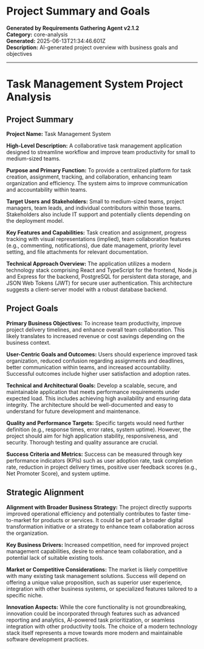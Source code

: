 # Project Summary and Goals

**Generated by Requirements Gathering Agent v2.1.2**  
**Category:** core-analysis  
**Generated:** 2025-06-13T21:34:46.601Z  
**Description:** AI-generated project overview with business goals and objectives

---

# Task Management System Project Analysis

## Project Summary

**Project Name:** Task Management System

**High-Level Description:** A collaborative task management application designed to streamline workflow and improve team productivity for small to medium-sized teams.

**Purpose and Primary Function:** To provide a centralized platform for task creation, assignment, tracking, and collaboration, enhancing team organization and efficiency.  The system aims to improve communication and accountability within teams.

**Target Users and Stakeholders:** Small to medium-sized teams, project managers, team leads, and individual contributors within those teams. Stakeholders also include IT support and potentially clients depending on the deployment model.

**Key Features and Capabilities:** Task creation and assignment, progress tracking with visual representations (implied), team collaboration features (e.g., commenting, notifications), due date management, priority level setting, and file attachments for relevant documentation.

**Technical Approach Overview:** The application utilizes a modern technology stack comprising React and TypeScript for the frontend, Node.js and Express for the backend, PostgreSQL for persistent data storage, and JSON Web Tokens (JWT) for secure user authentication.  This architecture suggests a client-server model with a robust database backend.


## Project Goals

**Primary Business Objectives:** To increase team productivity, improve project delivery timelines, and enhance overall team collaboration.  This likely translates to increased revenue or cost savings depending on the business context.

**User-Centric Goals and Outcomes:**  Users should experience improved task organization, reduced confusion regarding assignments and deadlines, better communication within teams, and increased accountability.  Successful outcomes include higher user satisfaction and adoption rates.

**Technical and Architectural Goals:**  Develop a scalable, secure, and maintainable application that meets performance requirements under expected load. This includes achieving high availability and ensuring data integrity.  The architecture should be well-documented and easy to understand for future development and maintenance.

**Quality and Performance Targets:**  Specific targets would need further definition (e.g., response times, error rates, system uptime).  However, the project should aim for high application stability, responsiveness, and security.  Thorough testing and quality assurance are crucial.

**Success Criteria and Metrics:**  Success can be measured through key performance indicators (KPIs) such as user adoption rate, task completion rate, reduction in project delivery times, positive user feedback scores (e.g., Net Promoter Score), and system uptime.


## Strategic Alignment

**Alignment with Broader Business Strategy:**  The project directly supports improved operational efficiency and potentially contributes to faster time-to-market for products or services.  It could be part of a broader digital transformation initiative or a strategy to enhance team collaboration across the organization.

**Key Business Drivers:** Increased competition, need for improved project management capabilities, desire to enhance team collaboration, and a potential lack of suitable existing tools.

**Market or Competitive Considerations:**  The market is likely competitive with many existing task management solutions.  Success will depend on offering a unique value proposition, such as superior user experience, integration with other business systems, or specialized features tailored to a specific niche.

**Innovation Aspects:**  While the core functionality is not groundbreaking, innovation could be incorporated through features such as advanced reporting and analytics, AI-powered task prioritization, or seamless integration with other productivity tools.  The choice of a modern technology stack itself represents a move towards more modern and maintainable software development practices.
